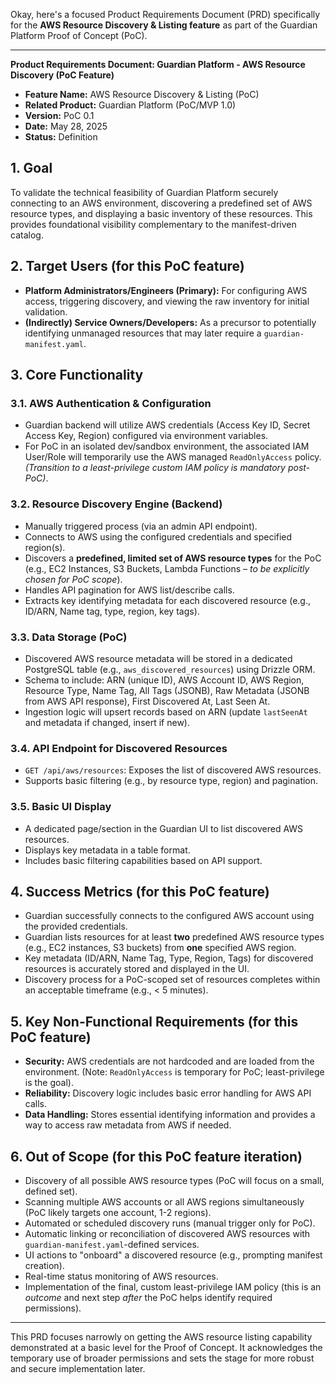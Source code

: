 Okay, here's a focused Product Requirements Document (PRD) specifically for the **AWS Resource Discovery & Listing feature** as part of the Guardian Platform Proof of Concept (PoC).

---

**Product Requirements Document: Guardian Platform - AWS Resource Discovery (PoC Feature)**

* **Feature Name:** AWS Resource Discovery & Listing (PoC)
* **Related Product:** Guardian Platform (PoC/MVP 1.0)
* **Version:** PoC 0.1
* **Date:** May 28, 2025
* **Status:** Definition

## 1. Goal
To validate the technical feasibility of Guardian Platform securely connecting to an AWS environment, discovering a predefined set of AWS resource types, and displaying a basic inventory of these resources. This provides foundational visibility complementary to the manifest-driven catalog.

## 2. Target Users (for this PoC feature)
* **Platform Administrators/Engineers (Primary):** For configuring AWS access, triggering discovery, and viewing the raw inventory for initial validation.
* **(Indirectly) Service Owners/Developers:** As a precursor to potentially identifying unmanaged resources that may later require a `guardian-manifest.yaml`.

## 3. Core Functionality

### 3.1. AWS Authentication & Configuration
* Guardian backend will utilize AWS credentials (Access Key ID, Secret Access Key, Region) configured via environment variables.
* For PoC in an isolated dev/sandbox environment, the associated IAM User/Role will temporarily use the AWS managed `ReadOnlyAccess` policy. *(Transition to a least-privilege custom IAM policy is mandatory post-PoC)*.

### 3.2. Resource Discovery Engine (Backend)
* Manually triggered process (via an admin API endpoint).
* Connects to AWS using the configured credentials and specified region(s).
* Discovers a **predefined, limited set of AWS resource types** for the PoC (e.g., EC2 Instances, S3 Buckets, Lambda Functions – *to be explicitly chosen for PoC scope*).
* Handles API pagination for AWS list/describe calls.
* Extracts key identifying metadata for each discovered resource (e.g., ID/ARN, Name tag, type, region, key tags).

### 3.3. Data Storage (PoC)
* Discovered AWS resource metadata will be stored in a dedicated PostgreSQL table (e.g., `aws_discovered_resources`) using Drizzle ORM.
* Schema to include: ARN (unique ID), AWS Account ID, AWS Region, Resource Type, Name Tag, All Tags (JSONB), Raw Metadata (JSONB from AWS API response), First Discovered At, Last Seen At.
* Ingestion logic will upsert records based on ARN (update `lastSeenAt` and metadata if changed, insert if new).

### 3.4. API Endpoint for Discovered Resources
* `GET /api/aws/resources`: Exposes the list of discovered AWS resources.
* Supports basic filtering (e.g., by resource type, region) and pagination.

### 3.5. Basic UI Display
* A dedicated page/section in the Guardian UI to list discovered AWS resources.
* Displays key metadata in a table format.
* Includes basic filtering capabilities based on API support.

## 4. Success Metrics (for this PoC feature)
* Guardian successfully connects to the configured AWS account using the provided credentials.
* Guardian lists resources for at least **two** predefined AWS resource types (e.g., EC2 instances, S3 buckets) from **one** specified AWS region.
* Key metadata (ID/ARN, Name Tag, Type, Region, Tags) for discovered resources is accurately stored and displayed in the UI.
* Discovery process for a PoC-scoped set of resources completes within an acceptable timeframe (e.g., < 5 minutes).

## 5. Key Non-Functional Requirements (for this PoC feature)
* **Security:** AWS credentials are not hardcoded and are loaded from the environment. (Note: `ReadOnlyAccess` is temporary for PoC; least-privilege is the goal).
* **Reliability:** Discovery logic includes basic error handling for AWS API calls.
* **Data Handling:** Stores essential identifying information and provides a way to access raw metadata from AWS if needed.

## 6. Out of Scope (for this PoC feature iteration)
* Discovery of all possible AWS resource types (PoC will focus on a small, defined set).
* Scanning multiple AWS accounts or all AWS regions simultaneously (PoC likely targets one account, 1-2 regions).
* Automated or scheduled discovery runs (manual trigger only for PoC).
* Automatic linking or reconciliation of discovered AWS resources with `guardian-manifest.yaml`-defined services.
* UI actions to "onboard" a discovered resource (e.g., prompting manifest creation).
* Real-time status monitoring of AWS resources.
* Implementation of the final, custom least-privilege IAM policy (this is an *outcome* and next step *after* the PoC helps identify required permissions).

---

This PRD focuses narrowly on getting the AWS resource listing capability demonstrated at a basic level for the Proof of Concept. It acknowledges the temporary use of broader permissions and sets the stage for more robust and secure implementation later.
